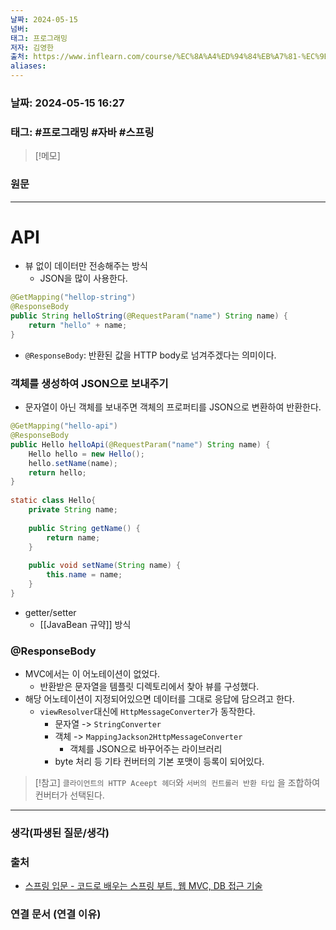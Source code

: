 ```yaml
---
날짜: 2024-05-15
넘버: 
태그: 프로그래밍
저자: 김영한
출처: https://www.inflearn.com/course/%EC%8A%A4%ED%94%84%EB%A7%81-%EC%9E%85%EB%AC%B8-%EC%8A%A4%ED%94%84%EB%A7%81%EB%B6%80%ED%8A%B8
aliases:
---
```

### 날짜:  2024-05-15 16:27

### 태그: #프로그래밍 #자바 #스프링

>[!메모]
>

### 원문
---
# API
- 뷰 없이 데이터만 전송해주는 방식
	- JSON을 많이 사용한다.
```java
@GetMapping("hellop-string")  
@ResponseBody  
public String helloString(@RequestParam("name") String name) {  
	return "hello" + name;  
}
```
- `@ResponseBody`: 반환된 값을 HTTP body로 넘겨주겠다는 의미이다.
### 객체를 생성하여 JSON으로 보내주기
- 문자열이 아닌 객체를 보내주면 객체의 프로퍼티를 JSON으로 변환하여 반환한다.
```java
@GetMapping("hello-api")  
@ResponseBody  
public Hello helloApi(@RequestParam("name") String name) {  
	Hello hello = new Hello();  
	hello.setName(name);  
	return hello;  
}  
  
static class Hello{  
	private String name;  
  
	public String getName() {  
		return name;  
	}  
  
	public void setName(String name) {  
		this.name = name;  
	}  
}
```
- getter/setter
	- [[JavaBean 규약]] 방식
### @ResponseBody
- MVC에서는 이 어노테이션이 없었다.
	- 반환받은 문자열을 템플릿 디렉토리에서 찾아 뷰를 구성했다.
- 해당 어노테이션이 지정되어있으면 데이터를 그대로 응답에 담으려고 한다.
	- `viewResolver`대신에 `HttpMessageConverter`가 동작한다.
		- 문자열 -> `StringConverter`
		- 객체  -> `MappingJackson2HttpMessageConverter`
			- 객체를 JSON으로 바꾸어주는 라이브러리
		- byte 처리 등 기타 컨버터의 기본 포맷이 등록이 되어있다.
> [!참고]
> `클라이언트의 HTTP Aceept 헤더`와 `서버의 컨트롤러 반환 타입` 을 조합하여 컨버터가 선택된다.




---
### 생각(파생된 질문/생각)

### 출처
- [스프링 입문 - 코드로 배우는 스프링 부트, 웹 MVC, DB 접근 기술](https://www.inflearn.com/course/%EC%8A%A4%ED%94%84%EB%A7%81-%EC%9E%85%EB%AC%B8-%EC%8A%A4%ED%94%84%EB%A7%81%EB%B6%80%ED%8A%B8)

### 연결 문서 (연결 이유)
